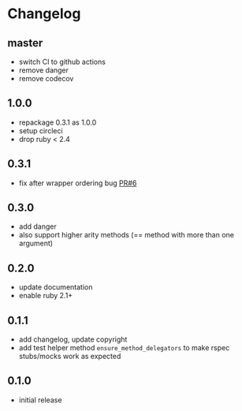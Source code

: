 Changelog
===

master
---

* switch CI to github actions
* remove danger
* remove codecov

1.0.0
---

* repackage 0.3.1 as 1.0.0
* setup circleci
* drop ruby < 2.4


0.3.1
---

* fix after wrapper ordering bug [PR#6](https://github.com/andreaseger/receptacle/pull/6)

0.3.0
---

* add danger
* also support higher arity methods (== method with more than one argument)

0.2.0
---

* update documentation
* enable ruby 2.1+

0.1.1
---

* add changelog, update copyright
* add test helper method `ensure_method_delegators` to make rspec stubs/mocks work as expected

0.1.0
---

* initial release

